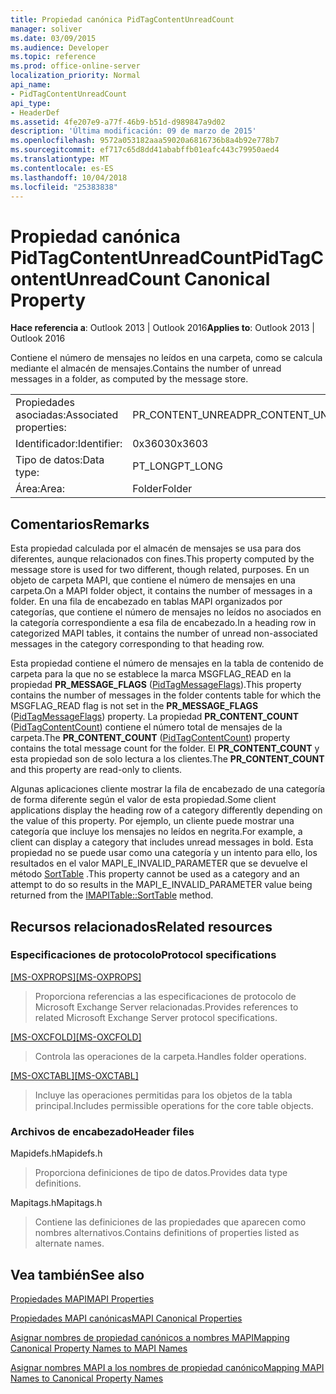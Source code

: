 ```yaml
---
title: Propiedad canónica PidTagContentUnreadCount
manager: soliver
ms.date: 03/09/2015
ms.audience: Developer
ms.topic: reference
ms.prod: office-online-server
localization_priority: Normal
api_name:
- PidTagContentUnreadCount
api_type:
- HeaderDef
ms.assetid: 4fe207e9-a77f-46b9-b51d-d989847a9d02
description: 'Última modificación: 09 de marzo de 2015'
ms.openlocfilehash: 9572a053182aaa59020a6816736b8a4b92e778b7
ms.sourcegitcommit: ef717c65d8dd41ababffb01eafc443c79950aed4
ms.translationtype: MT
ms.contentlocale: es-ES
ms.lasthandoff: 10/04/2018
ms.locfileid: "25383838"
---
```

# <a name="pidtagcontentunreadcount-canonical-property"></a><span data-ttu-id="08f3f-103">Propiedad canónica PidTagContentUnreadCount</span><span class="sxs-lookup"><span data-stu-id="08f3f-103">PidTagContentUnreadCount Canonical Property</span></span>

  
  
<span data-ttu-id="08f3f-104">**Hace referencia a**: Outlook 2013 | Outlook 2016</span><span class="sxs-lookup"><span data-stu-id="08f3f-104">**Applies to**: Outlook 2013 | Outlook 2016</span></span> 
  
<span data-ttu-id="08f3f-105">Contiene el número de mensajes no leídos en una carpeta, como se calcula mediante el almacén de mensajes.</span><span class="sxs-lookup"><span data-stu-id="08f3f-105">Contains the number of unread messages in a folder, as computed by the message store.</span></span> 
  
|||
|:-----|:-----|
|<span data-ttu-id="08f3f-106">Propiedades asociadas:</span><span class="sxs-lookup"><span data-stu-id="08f3f-106">Associated properties:</span></span>  <br/> |<span data-ttu-id="08f3f-107">PR_CONTENT_UNREAD</span><span class="sxs-lookup"><span data-stu-id="08f3f-107">PR_CONTENT_UNREAD</span></span>  <br/> |
|<span data-ttu-id="08f3f-108">Identificador:</span><span class="sxs-lookup"><span data-stu-id="08f3f-108">Identifier:</span></span>  <br/> |<span data-ttu-id="08f3f-109">0x3603</span><span class="sxs-lookup"><span data-stu-id="08f3f-109">0x3603</span></span>  <br/> |
|<span data-ttu-id="08f3f-110">Tipo de datos:</span><span class="sxs-lookup"><span data-stu-id="08f3f-110">Data type:</span></span>  <br/> |<span data-ttu-id="08f3f-111">PT_LONG</span><span class="sxs-lookup"><span data-stu-id="08f3f-111">PT_LONG</span></span>  <br/> |
|<span data-ttu-id="08f3f-112">Área:</span><span class="sxs-lookup"><span data-stu-id="08f3f-112">Area:</span></span>  <br/> |<span data-ttu-id="08f3f-113">Folder</span><span class="sxs-lookup"><span data-stu-id="08f3f-113">Folder</span></span>  <br/> |
   
## <a name="remarks"></a><span data-ttu-id="08f3f-114">Comentarios</span><span class="sxs-lookup"><span data-stu-id="08f3f-114">Remarks</span></span>

<span data-ttu-id="08f3f-115">Esta propiedad calculada por el almacén de mensajes se usa para dos diferentes, aunque relacionados con fines.</span><span class="sxs-lookup"><span data-stu-id="08f3f-115">This property computed by the message store is used for two different, though related, purposes.</span></span> <span data-ttu-id="08f3f-116">En un objeto de carpeta MAPI, que contiene el número de mensajes en una carpeta.</span><span class="sxs-lookup"><span data-stu-id="08f3f-116">On a MAPI folder object, it contains the number of messages in a folder.</span></span> <span data-ttu-id="08f3f-117">En una fila de encabezado en tablas MAPI organizados por categorías, que contiene el número de mensajes no leídos no asociados en la categoría correspondiente a esa fila de encabezado.</span><span class="sxs-lookup"><span data-stu-id="08f3f-117">In a heading row in categorized MAPI tables, it contains the number of unread non-associated messages in the category corresponding to that heading row.</span></span>
  
<span data-ttu-id="08f3f-118">Esta propiedad contiene el número de mensajes en la tabla de contenido de carpeta para la que no se establece la marca MSGFLAG_READ en la propiedad **PR_MESSAGE_FLAGS** ([PidTagMessageFlags](pidtagmessageflags-canonical-property.md)).</span><span class="sxs-lookup"><span data-stu-id="08f3f-118">This property contains the number of messages in the folder contents table for which the MSGFLAG_READ flag is not set in the **PR_MESSAGE_FLAGS** ([PidTagMessageFlags](pidtagmessageflags-canonical-property.md)) property.</span></span> <span data-ttu-id="08f3f-119">La propiedad **PR_CONTENT_COUNT** ([PidTagContentCount](pidtagcontentcount-canonical-property.md)) contiene el número total de mensajes de la carpeta.</span><span class="sxs-lookup"><span data-stu-id="08f3f-119">The **PR_CONTENT_COUNT** ([PidTagContentCount](pidtagcontentcount-canonical-property.md)) property contains the total message count for the folder.</span></span> <span data-ttu-id="08f3f-120">El **PR_CONTENT_COUNT** y esta propiedad son de solo lectura a los clientes.</span><span class="sxs-lookup"><span data-stu-id="08f3f-120">The **PR_CONTENT_COUNT** and this property are read-only to clients.</span></span> 
  
<span data-ttu-id="08f3f-121">Algunas aplicaciones cliente mostrar la fila de encabezado de una categoría de forma diferente según el valor de esta propiedad.</span><span class="sxs-lookup"><span data-stu-id="08f3f-121">Some client applications display the heading row of a category differently depending on the value of this property.</span></span> <span data-ttu-id="08f3f-122">Por ejemplo, un cliente puede mostrar una categoría que incluye los mensajes no leídos en negrita.</span><span class="sxs-lookup"><span data-stu-id="08f3f-122">For example, a client can display a category that includes unread messages in bold.</span></span> <span data-ttu-id="08f3f-123">Esta propiedad no se puede usar como una categoría y un intento para ello, los resultados en el valor MAPI_E_INVALID_PARAMETER que se devuelve el método [SortTable](imapitable-sorttable.md) .</span><span class="sxs-lookup"><span data-stu-id="08f3f-123">This property cannot be used as a category and an attempt to do so results in the MAPI_E_INVALID_PARAMETER value being returned from the [IMAPITable::SortTable](imapitable-sorttable.md) method.</span></span> 
  
## <a name="related-resources"></a><span data-ttu-id="08f3f-124">Recursos relacionados</span><span class="sxs-lookup"><span data-stu-id="08f3f-124">Related resources</span></span>

### <a name="protocol-specifications"></a><span data-ttu-id="08f3f-125">Especificaciones de protocolo</span><span class="sxs-lookup"><span data-stu-id="08f3f-125">Protocol specifications</span></span>

<span data-ttu-id="08f3f-126">[[MS-OXPROPS]](https://msdn.microsoft.com/library/f6ab1613-aefe-447d-a49c-18217230b148%28Office.15%29.aspx)</span><span class="sxs-lookup"><span data-stu-id="08f3f-126">[[MS-OXPROPS]](https://msdn.microsoft.com/library/f6ab1613-aefe-447d-a49c-18217230b148%28Office.15%29.aspx)</span></span>
  
> <span data-ttu-id="08f3f-127">Proporciona referencias a las especificaciones de protocolo de Microsoft Exchange Server relacionadas.</span><span class="sxs-lookup"><span data-stu-id="08f3f-127">Provides references to related Microsoft Exchange Server protocol specifications.</span></span>
    
<span data-ttu-id="08f3f-128">[[MS-OXCFOLD]](https://msdn.microsoft.com/library/c0f31b95-c07f-486c-98d9-535ed9705fbf%28Office.15%29.aspx)</span><span class="sxs-lookup"><span data-stu-id="08f3f-128">[[MS-OXCFOLD]](https://msdn.microsoft.com/library/c0f31b95-c07f-486c-98d9-535ed9705fbf%28Office.15%29.aspx)</span></span>
  
> <span data-ttu-id="08f3f-129">Controla las operaciones de la carpeta.</span><span class="sxs-lookup"><span data-stu-id="08f3f-129">Handles folder operations.</span></span>
    
<span data-ttu-id="08f3f-130">[[MS-OXCTABL]](https://msdn.microsoft.com/library/d33612dc-36a8-4623-8a26-c156cf8aae4b%28Office.15%29.aspx)</span><span class="sxs-lookup"><span data-stu-id="08f3f-130">[[MS-OXCTABL]](https://msdn.microsoft.com/library/d33612dc-36a8-4623-8a26-c156cf8aae4b%28Office.15%29.aspx)</span></span>
  
> <span data-ttu-id="08f3f-131">Incluye las operaciones permitidas para los objetos de la tabla principal.</span><span class="sxs-lookup"><span data-stu-id="08f3f-131">Includes permissible operations for the core table objects.</span></span>
    
### <a name="header-files"></a><span data-ttu-id="08f3f-132">Archivos de encabezado</span><span class="sxs-lookup"><span data-stu-id="08f3f-132">Header files</span></span>

<span data-ttu-id="08f3f-133">Mapidefs.h</span><span class="sxs-lookup"><span data-stu-id="08f3f-133">Mapidefs.h</span></span>
  
> <span data-ttu-id="08f3f-134">Proporciona definiciones de tipo de datos.</span><span class="sxs-lookup"><span data-stu-id="08f3f-134">Provides data type definitions.</span></span>
    
<span data-ttu-id="08f3f-135">Mapitags.h</span><span class="sxs-lookup"><span data-stu-id="08f3f-135">Mapitags.h</span></span>
  
> <span data-ttu-id="08f3f-136">Contiene las definiciones de las propiedades que aparecen como nombres alternativos.</span><span class="sxs-lookup"><span data-stu-id="08f3f-136">Contains definitions of properties listed as alternate names.</span></span>
    
## <a name="see-also"></a><span data-ttu-id="08f3f-137">Vea también</span><span class="sxs-lookup"><span data-stu-id="08f3f-137">See also</span></span>



[<span data-ttu-id="08f3f-138">Propiedades MAPI</span><span class="sxs-lookup"><span data-stu-id="08f3f-138">MAPI Properties</span></span>](mapi-properties.md)
  
[<span data-ttu-id="08f3f-139">Propiedades MAPI canónicas</span><span class="sxs-lookup"><span data-stu-id="08f3f-139">MAPI Canonical Properties</span></span>](mapi-canonical-properties.md)
  
[<span data-ttu-id="08f3f-140">Asignar nombres de propiedad canónicos a nombres MAPI</span><span class="sxs-lookup"><span data-stu-id="08f3f-140">Mapping Canonical Property Names to MAPI Names</span></span>](mapping-canonical-property-names-to-mapi-names.md)
  
[<span data-ttu-id="08f3f-141">Asignar nombres MAPI a los nombres de propiedad canónico</span><span class="sxs-lookup"><span data-stu-id="08f3f-141">Mapping MAPI Names to Canonical Property Names</span></span>](mapping-mapi-names-to-canonical-property-names.md)

